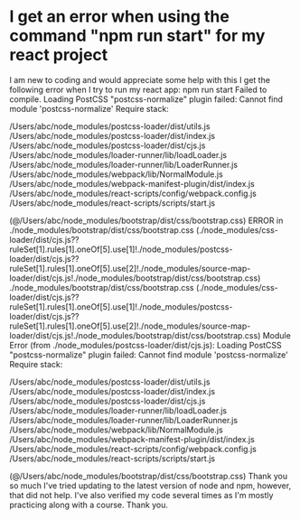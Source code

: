 
# I get an error when using the command "npm run start" for my react project

I am new to coding and would appreciate some help with this I get the following error when I try to run my react app: npm run start
Failed to compile.
Loading PostCSS "postcss-normalize" plugin failed: Cannot find module 'postcss-normalize'
Require stack:

/Users/abc/node_modules/postcss-loader/dist/utils.js
/Users/abc/node_modules/postcss-loader/dist/index.js
/Users/abc/node_modules/postcss-loader/dist/cjs.js
/Users/abc/node_modules/loader-runner/lib/loadLoader.js
/Users/abc/node_modules/loader-runner/lib/LoaderRunner.js
/Users/abc/node_modules/webpack/lib/NormalModule.js
/Users/abc/node_modules/webpack-manifest-plugin/dist/index.js
/Users/abc/node_modules/react-scripts/config/webpack.config.js
/Users/abc/node_modules/react-scripts/scripts/start.js

(@/Users/abc/node_modules/bootstrap/dist/css/bootstrap.css)
ERROR in ./node_modules/bootstrap/dist/css/bootstrap.css (./node_modules/css-loader/dist/cjs.js??ruleSet[1].rules[1].oneOf[5].use[1]!./node_modules/postcss-loader/dist/cjs.js??ruleSet[1].rules[1].oneOf[5].use[2]!./node_modules/source-map-loader/dist/cjs.js!./node_modules/bootstrap/dist/css/bootstrap.css)
./node_modules/bootstrap/dist/css/bootstrap.css (./node_modules/css-loader/dist/cjs.js??ruleSet[1].rules[1].oneOf[5].use[1]!./node_modules/postcss-loader/dist/cjs.js??ruleSet[1].rules[1].oneOf[5].use[2]!./node_modules/source-map-loader/dist/cjs.js!./node_modules/bootstrap/dist/css/bootstrap.css)
Module Error (from ./node_modules/postcss-loader/dist/cjs.js):
Loading PostCSS "postcss-normalize" plugin failed: Cannot find module 'postcss-normalize'
Require stack:

/Users/abc/node_modules/postcss-loader/dist/utils.js
/Users/abc/node_modules/postcss-loader/dist/index.js
/Users/abc/node_modules/postcss-loader/dist/cjs.js
/Users/abc/node_modules/loader-runner/lib/loadLoader.js
/Users/abc/node_modules/loader-runner/lib/LoaderRunner.js
/Users/abc/node_modules/webpack/lib/NormalModule.js
/Users/abc/node_modules/webpack-manifest-plugin/dist/index.js
/Users/abc/node_modules/react-scripts/config/webpack.config.js
/Users/abc/node_modules/react-scripts/scripts/start.js

(@/Users/abc/node_modules/bootstrap/dist/css/bootstrap.css)
Thank you so much
I've tried updating to the latest version of node and npm, however, that did not help. I've also verified my code several times as I'm mostly practicing along with a course. Thank you.

        